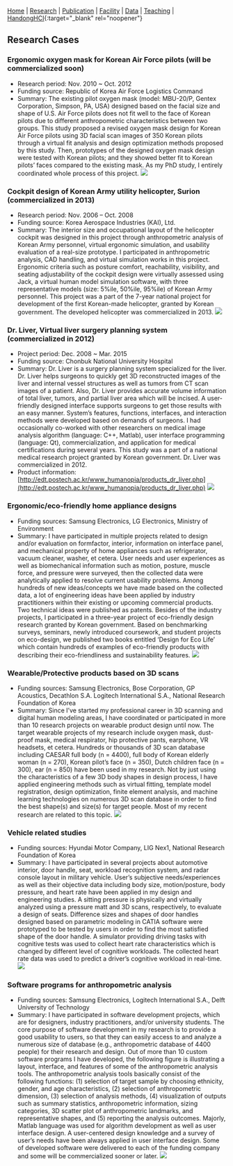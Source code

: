 [Home](README.md) | [Research](research.md) | [Publication](publication.md) | [Facility](facility.md) | [Data](data.md) | [Teaching](teaching.md) | [HandongHCI](https://handonghci.github.io){:target="_blank" rel="noopener"}

## Research Cases

### Ergonomic oxygen mask for Korean Air Force pilots (will be commercialized soon)
- Research period: Nov. 2010 ~ Oct. 2012
- Funding source: Republic of Korea Air Force Logistics Command
- Summary: The existing pilot oxygen mask (model: MBU-20/P, Gentex Corporation, Simpson, PA, USA) designed based on the facial size and shape of U.S. Air Force pilots does not fit well to the face of Korean pilots due to different anthropometric characteristics between two groups. This study proposed a revised oxygen mask design for Korean Air Force pilots using 3D facial scan images of 350 Korean pilots through a virtual fit analysis and design optimization methods proposed by this study. Then, prototypes of the designed oxygen mask design were tested with Korean pilots; and they showed better fit to Korean pilots’ faces compared to the existing mask. As my PhD study, I entirely coordinated whole process of this project.
![](img/research/OxygenMask.png)

### Cockpit design of Korean Army utility helicopter, Surion (commercialized in 2013)
- Research period: Nov. 2006 – Oct. 2008
- Funding source: Korea Aerospace Industries (KAI), Ltd.
- Summary: The interior size and occupational layout of the helicopter cockpit was designed in this project through anthropometric analysis of Korean Army personnel, virtual ergonomic simulation, and usability evaluation of a real-size prototype. I participated in anthropometric analysis, CAD handling, and virtual simulation works in this project. Ergonomic criteria such as posture comfort, reachability, visibility, and seating adjustability of the cockpit design were virtually assessed using Jack, a virtual human model simulation software, with three representative models (size: 5%ile, 50%ile, 95%ile) of Korean Army personnel. This project was a part of the 7-year national project for development of the first Korean-made helicopter, granted by Korean government. The developed helicopter was commercialized in 2013.
![](img/research/surion.png)

### Dr. Liver, Virtual liver surgery planning system (commercialized in 2012)
- Project period: Dec. 2008 ~ Mar. 2015
- Funding source: Chonbuk National University Hospital
- Summary: Dr. Liver is a surgery planning system specialized for the liver. Dr. Liver helps surgeons to quickly get 3D reconstructed images of the liver and internal vessel structures as well as tumors from CT scan images of a patient. Also, Dr. Liver provides accurate volume information of total liver, tumors, and partial liver area which will be incised. A user-friendly designed interface supports surgeons to get those results with an easy manner. System’s features, functions, interfaces, and interaction methods were developed based on demands of surgeons. I had occasionally co-worked with other researchers on medical image analysis algorithm (language: C++, Matlab), user interface programming (language: Qt), commercialization, and application for medical certifications during several years. This study was a part of a national medical research project granted by Korean government. Dr. Liver was commercialized in 2012. 
- Product information: [http://edt.postech.ac.kr/www_humanopia/products_dr_liver.php](http://edt.postech.ac.kr/www_humanopia/products_dr_liver.php)
![](img/research/DrLiver.png)

### Ergonomic/eco-friendly home appliance designs
- Funding sources: Samsung Electronics, LG Electronics, Ministry of Environment
- Summary: I have participated in multiple projects related to design and/or evaluation on formfactor, interior, information on interface panel, and mechanical property of home appliances such as refrigerator, vacuum cleaner, washer, et cetera. User needs and user experiences as well as biomechanical information such as motion, posture, muscle force, and pressure were surveyed, then the collected data were analytically applied to resolve current usability problems. Among hundreds of new ideas/concepts we have made based on the collected data, a lot of engineering ideas have been applied by industry practitioners within their existing or upcoming commercial products. Two technical ideas were published as patents. Besides of the industry projects, I participated in a three-year project of eco-friendly design research granted by Korean government. Based on benchmarking surveys, seminars, newly introduced coursework, and student projects on eco-design, we published two books entitled ‘Design for Eco Life’ which contain hundreds of examples of eco-friendly products with describing their eco-friendliness and sustainability features.
![](img/research/HomeAppliances.png)

### Wearable/Protective products based on 3D scans
- Funding sources: Samsung Electronics, Bose Corporation, GP Acoustics, Decathlon S.A. Logitech International S.A., National Research Foundation of Korea
- Summary: Since I’ve started my professional career in 3D scanning and digital human modeling areas, I have coordinated or participated in more than 10 research projects on wearable product design until now. The target wearable projects of my research include oxygen mask, dust-proof mask, medical respirator, hip protective pants, earphone, VR headsets, et cetera. Hundreds or thousands of 3D scan database including CAESAR full body (n = 4400), full body of Korean elderly woman (n = 270), Korean pilot’s face (n = 350), Dutch children face (n = 300), ear (n = 850) have been used in my research. Not by just using the characteristics of a few 3D body shapes in design process, I have applied engineering methods such as virtual fitting, template model registration, design optimization, finite element analysis, and machine learning technologies on numerous 3D scan database in order to find the best shape(s) and size(s) for target people. Most of my recent research are related to this topic.
![](img/research/DHM.png)

### Vehicle related studies
- Funding sources: Hyundai Motor Company, LIG Nex1, National Research Foundation of Korea
- Summary: I have participated in several projects about automotive interior, door handle, seat, workload recognition system, and radar console layout in military vehicle. User’s subjective needs/experiences as well as their objective data including body size, motion/posture, body pressure, and heart rate have been applied in my design and engineering studies. A sitting pressure is physically and virtually analyzed using a pressure matt and 3D scans, respectively, to evaluate a design of seats. Difference sizes and shapes of door handles designed based on parametric modeling in CATIA software were prototyped to be tested by users in order to find the most satisfied shape of the door handle. A simulator providing driving tasks with cognitive tests was used to collect heart rate characteristics which is changed by different level of cognitive workloads. The collected heart rate data was used to predict a driver’s cognitive workload in real-time.
![](img/research/vehicle.png)

### Software programs for anthropometric analysis
- Funding sources: Samsung Electronics, Logitech International S.A., Delft University of Technology
- Summary: I have participated in software development projects, which are for designers, industry practitioners, and/or university students. The core purpose of software development in my research is to provide a good usability to users, so that they can easily access to and analyze a numerous size of database (e.g., anthropometric database of 4400 people) for their research and design. Out of more than 10 custom software programs I have developed, the following figure is illustrating a layout, interface, and features of some of the anthropometric analysis tools. The anthropometric analysis tools basically consist of the following functions: (1) selection of target sample by choosing ethnicity, gender, and age characteristics, (2) selection of anthropometric dimension, (3) selection of analysis methods, (4) visualization of outputs such as summary statistics, anthropometric information, sizing categories, 3D scatter plot of anthropometric landmarks, and representative shapes, and (5) reporting the analysis outcomes. Majorly, Matlab language was used for algorithm development as well as user interface design. A user-centered design knowledge and a survey of user’s needs have been always applied in user interface design. Some of developed software were delivered to each of the funding company and some will be commercialized sooner or later.
![](img/research/SW.png)